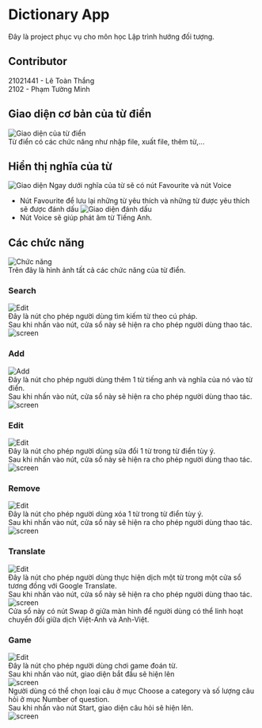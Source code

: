 # Dictionary App

Đây là project phục vụ cho môn học Lập trình hướng đối tượng.

## Contributor
21021441 - Lê Toàn Thắng\
2102     - Phạm Tường Minh

## Giao diện cơ bản của từ điển
![Giao diện của từ điển](picture/menu.png)\
Từ điển có các chức năng như nhập file, xuất file, thêm từ,...

## Hiển thị nghĩa của từ
![Giao diện](picture/1.png)
Ngay dưới nghĩa của từ sẽ có nút Favourite và nút Voice
+ Nút Favourite để lưu lại những từ yêu thích và những từ được yêu thích sẽ được đánh dấu ![Giao diện đánh dấu](picture/favourite.png)
+ Nút Voice sẽ giúp phát âm từ Tiếng Anh.

## Các chức năng
![Chức năng](picture/function.png)\
Trên đây là hình ảnh tất cả các chức năng của từ điển.
### Search
![Edit](picture/searchbutton.png)\
Đây là nút cho phép người dùng tìm kiếm từ theo cú pháp.\
Sau khi nhấn vào nút, cửa sổ này sẽ hiện ra cho phép người dùng thao tác.\
![screen](picture/search.png)

### Add
![Add](picture/addbutton.png)\
Đây là nút cho phép người dùng thêm 1 từ tiếng anh và nghĩa của nó vào từ điển.\
Sau khi nhấn vào nút, cửa sổ này sẽ hiện ra cho phép người dùng thao tác.\
![screen](picture/add.png)

### Edit
![Edit](picture/editbutton.png)\
Đây là nút cho phép người dùng sửa đổi 1 từ trong từ điển tùy ý.\
Sau khi nhấn vào nút, cửa sổ này sẽ hiện ra cho phép người dùng thao tác.\
![screen](picture/edit.png)

### Remove
![Edit](picture/removebutton.png)\
Đây là nút cho phép người dùng xóa 1 từ trong từ điển tùy ý.\
Sau khi nhấn vào nút, cửa sổ này sẽ hiện ra cho phép người dùng thao tác.\
![screen](picture/remove.png)

### Translate
![Edit](picture/translatebutton.png)\
Đây là nút cho phép người dùng thực hiện dịch một từ trong một cửa sổ tương đồng với Google Translate.\
Sau khi nhấn vào nút, cửa sổ này sẽ hiện ra cho phép người dùng thao tác.\
![screen](picture/translate.png)\
Cửa sổ này có nút Swap ở giữa màn hình để người dùng có thể linh hoạt chuyển đổi giữa dịch Việt-Anh và Anh-Việt.

### Game
![Edit](picture/gamebutton.png)\
Đây là nút cho phép người dùng chơi game đoán từ.\
Sau khi nhấn vào nút, giao diện bắt đầu sẽ hiện lên\
![screen](picture/titlegui.png)\
Người dùng có thể chọn loại câu ở mục Choose a category và số lượng câu hỏi ở mục Number of question.\
Sau khi nhấn vào nút Start, giao diện câu hỏi sẽ hiện lên.\
![screen](picture/quizgui.png)
